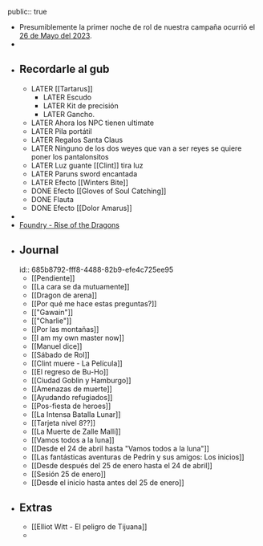 public:: true

- Presumiblemente la primer noche de rol de nuestra campaña ocurrió el [26 de Mayo del 2023]([[2023_05_26]]).
-
- ## Recordarle al gub
	- LATER [[Tartarus]]
		- LATER Escudo
		- LATER Kit de precisión
		- LATER Gancho.
	- LATER Ahora los NPC tienen ultimate
	- LATER Pila portátil
	- LATER Regalos Santa Claus
	- LATER Ninguno de los dos weyes que van a ser reyes se quiere poner los pantalonsitos
	- LATER Luz guante [[Clint]] tira luz
	- LATER Paruns sword encantada
	- LATER Efecto [[Winters Bite]]
	- DONE Efecto [[Gloves of Soul Catching]]
	- DONE Flauta
	- DONE Efecto [[Dolor Amarus]]
-
- [Foundry - Rise of the Dragons](http://really-nowhere.gl.at.ply.gg:16595/join)
- ## Journal
  id:: 685b8792-fff8-4488-82b9-efe4c725ee95
	- [[Pendiente]]
	- [[La cara se da mutuamente]]
	- [[Dragon de arena]]
	- [[Por qué me hace estas preguntas?]]
	- [["Gawain"]]
	- [["Charlie"]]
	- [[Por las montañas]]
	- [[I am my own master now]]
	- [[Manuel dice]]
	- [[Sábado de Rol]]
	- [[Clint muere - La Película]]
	- [[El regreso de Bu-Ho]]
	- [[Ciudad Goblin y Hamburgo]]
	- [[Amenazas de muerte]]
	- [[Ayudando refugiados]]
	- [[Pos-fiesta de heroes]]
	- [[La Intensa Batalla Lunar]]
	- [[Tarjeta nivel 8??]]
	- [[La Muerte de Zalle Malli]]
	- [[Vamos todos a la luna]]
	- [[Desde el 24 de abril hasta "Vamos todos a la luna"]]
	- [[Las fantásticas aventuras de Pedrin y sus amigos: Los inicios]]
	- [[Desde después del 25 de enero hasta el 24 de abril]]
	- [[Sesión 25 de enero]]
	- [[Desde el inicio hasta antes del 25 de enero]]
- ## Extras
	- [[Elliot Witt - El peligro de Tijuana]]
	-